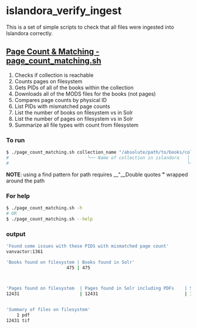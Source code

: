 # islandora_verify_ingest
This is a set of simple scripts to check that all files were ingested into Islandora correctly.

## [Page Count & Matching - page_count_matching.sh](page_count_matching.sh)
1. Checks if collection is reachable
2. Counts pages on filesystem
3. Gets PIDs of all of the books within the collection
4. Downloads all of the MODS files for the books (not pages)
5. Compares page counts by physical ID
6. List PIDs with mismatched page counts
7. List the number of books on filesystem vs in Solr
8. List the number of pages on filesystem vs in Solr
9. Summarize all file types with count from filesystem

### To run
```bash
$ ./page_count_matching.sh collection_name "/absolute/path/to/books/collection/lobsterBatch*/delivery/*/*"
#                              └── Name of collection in islandora   │
#                                                                    └── Path to original files
```
__NOTE__: using a find pattern for path requires __"__Double quotes __"__ wrapped around the path

### For help
```bash
$ ./page_count_matching.sh -h
# OR
$ ./page_count_matching.sh --help
```
### output
```bash
'Found some issues with these PIDS with mismatched page count'
vanvactor:1361

'Books found on filesystem | Books found in Solr'
                       475 | 475



'Pages found on filesystem 	| Pages found in Solr including PDFs 	| Solr Records expected Page Count including PDFs'
12431              			| 12431                  				| 12431


'Summary of files on filesystem'
    1 pdf
12431 tif

```
